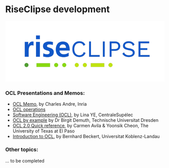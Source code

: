 # RiseClipse development

![Logo RiseClipe](img/small_logo_riseclipse.png)


### OCL Presentations and Memos: 
* [OCL Memo](http://www-sop.inria.fr/members/Charles.Andre/CAdoc/ESINSA/UMLOCL-memo.pdf), by Charles Andre, Inria
* [OCL operations](https://scribetools.readthedocs.io/en/latest/_downloads/UMLOCL-CheatSheet-18.pdf)
* [Software Engineering (OCL)](https://www.lri.fr/~linaye/OCL_GL.pdf), by Lina YE, CentraleSupélec
* [OCL by example](downloads/OCLByExampleLecture.pdf) by Dr Birgit Demuth, Technische Universitat Dresden
* [OCL 2.0 Quick reference](downloads/ocl-ref-short.pdf), by Carmen Avila & Yoonsik Cheon, The University of Texas at El Paso
* [Introduction to OCL](https://formal.kastel.kit.edu/~beckert/teaching/Verification-SS06/10OCL.pdf), by Bernhard Beckert, Universitat Koblenz-Landau

### Other topics:
... to be completed

